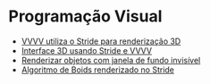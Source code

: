 # Programação Visual

* [VVVV utiliza o Stride para renderização 3D](https://visualprogramming.net/)
* [Interface 3D usando Stride e VVVV](https://github.com/tebjan/StrideUIPageDemo)
* [Renderizar objetos com janela de fundo invisível](https://github.com/torinos-yt/VL.GlassWindow/tree/master)
* [Algoritmo de Boids renderizado no Stride](https://github.com/torinos-yt/VL.Boids-GPU/tree/master)

